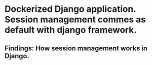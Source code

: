 # Dockerized Django application. Session management commes as default with django framework.

## Findings: How session management works in Django.
